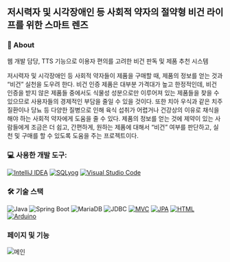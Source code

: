 ## 저시력자 및 시각장애인 등 사회적 약자의 절약형 비건 라이프를 위한 스마트 렌즈


### 🌱 About
웹 개발 담당, TTS 기능으로 이용자 편의를 고려한 비건 판독 및 제품 추천 시스템

저시력자 및 시각장애인 등 사회적 약자들이 제품을 구매할 때, 제품의 정보를 얻는 것과 “비건” 실천을 도우려 한다. 비건 인증 제품은 대부분 가격대가 높고 한정적인데, 비건 인증을 받지 않은 제품들 중에서도 식물성 성분으로만 이루어져 있는 제품들을 찾을 수 있으므로 사용자들의 경제적인 부담을 줄일 수 있을 것이다. 또한 치아 우식과 같은 치주 질환이나 당뇨 등 다양한 질병으로 인해 육식 섭취가 어렵거나 건강상의 이유로 채식을 해야 하는 사회적 약자에게 도움을 줄 수 있다. 제품의 정보를 얻는 것에 제약이 있는 사람들에게 조금은 더 쉽고, 간편하게, 원하는 제품에 대해서 “비건” 여부를 판단하고, 실천 및 구매를 할 수 있도록 도움을 주는 프로젝트이다.

### 💻 **사용한 개발 도구:** 
  [![IntelliJ IDEA](https://img.shields.io/badge/-IntelliJ%20IDEA-000000?style=flat&logo=intellij-idea&logoColor=white)](https://www.jetbrains.com/idea/)
  [![SQLyog](https://img.shields.io/badge/-SQLyog-F29111?style=flat&logo=mysql&logoColor=white)](https://www.webyog.com/product/sqlyog)
  [![Visual Studio Code](https://img.shields.io/badge/-VSCode-007ACC?style=flat&logo=visual-studio-code&logoColor=white)](https://code.visualstudio.com/)

### 🛠 기술 스택

![Java](https://img.shields.io/badge/-Java-007396?style=flat&logo=java&logoColor=white)
![Spring Boot](https://img.shields.io/badge/-Spring%20Boot-6DB33F?style=flat&logo=spring-boot&logoColor=white)
![MariaDB](https://img.shields.io/badge/-MariaDB-003545?style=flat&logo=mariadb&logoColor=white)
![JDBC](https://img.shields.io/badge/-JDBC-007396?style=flat&logo=java&logoColor=white)
[![MVC](https://img.shields.io/badge/-MVC-009688?style=flat)](https://en.wikipedia.org/wiki/Model%E2%80%93view%E2%80%93controller)
[![JPA](https://img.shields.io/badge/-JPA-007396?style=flat&logo=jpa&logoColor=white)](https://docs.oracle.com/javaee/7/api/javax/persistence/package-summary.html)
[![HTML](https://img.shields.io/badge/-HTML-E34F26?style=flat&logo=html5&logoColor=white)](https://developer.mozilla.org/en-US/docs/Web/HTML)
[![Arduino](https://img.shields.io/badge/-Arduino-00979D?style=flat&logo=arduino&logoColor=white)](https://www.arduino.cc/)


### 페이지 및 기능
![메인](./web%20mages/main.png)
